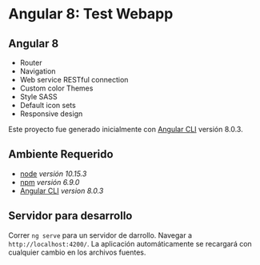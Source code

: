 # Angular 8: Test Webapp

## Angular 8
* Router
* Navigation
* Web service RESTful connection
* Custom color Themes
* Style SASS
* Default icon sets
* Responsive design

Este proyecto fue generado inicialmente con [Angular CLI](https://github.com/angular/angular-cli) versión 8.0.3.

## Ambiente Requerido
* [node](https://nodejs.org/es/) *versión 10.15.3*
* [npm](https://www.npmjs.com/) *versión 6.9.0*
* [Angular CLI](https://github.com/angular/angular-cli) *version 8.0.3*

## Servidor para desarrollo

Correr `ng serve` para un servidor de darrollo. Navegar a `http://localhost:4200/`. La aplicación automáticamente se recargará con cualquier cambio en los archivos fuentes.


